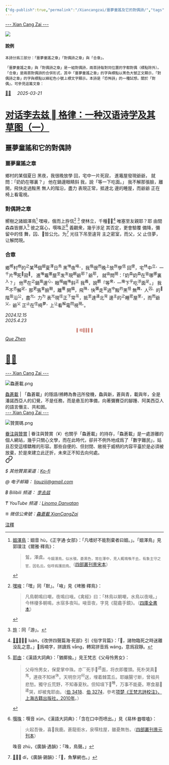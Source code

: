 ```yaml
---
{"dg-publish":true,"permalink":"/Xiancangzai/噩夢童謠及它的對偶詩/","tags":["李去兹","对偶","格律","恐怖诗"],"created":"2025-04-22T13:20:53.067+08:00"}
---
```



<div class="splitline"><a href="https://www.xiancangzai.com/">--- Xian Cang Zai ---</a></div>

![](https://i.pinimg.com/736x/62/93/8d/62938db86b7fcd32fa59f5fd1e4b1d61.jpg)

#### 說例

<small>本詩分爲三部分：「噩夢童謠之章」「對偶詩之章」與「合章」。</small>

<small>「噩夢童謠之章」與「對偶詩之章」是一組對偶詩，兩首詩每對同位置的字都對偶（標點除外）。「合章」是兩首對偶詩的合併形式，其中「噩夢童謠之章」的字與標點以黑色大號正文顯示，「對偶詩之章」的字與標點以絳紅色小號上標文字顯示。本詩是「恐怖詩」的一種試想。關於「對偶」，可參見這篇文章：</small>

<div class="header-media"
     style="background-image: url(' https://www.xiancangzai.com/img/user/%E9%99%84%E4%BB%B6/attachment/%E5%AF%B9%E8%AF%9D%E6%9D%8E%E5%8E%BB%E5%85%B9%20%E2%80%96%20%E6%A0%BC%E5%BE%8B%EF%BC%9A%E4%B8%80%E7%A7%8D%E6%B1%89%E8%AF%AD%E8%AF%97%E5%AD%A6%E5%8F%8A%E5%85%B6%E8%8D%89%E5%9B%BE%EF%BC%88%E4%B8%80%EF%BC%89-3.png ');">
    <a href=" https://www.xiancangzai.com/Xiancangzai/%E5%AF%B9%E8%AF%9D%E6%9D%8E%E5%8E%BB%E5%85%B9%20%E2%80%96%20%E6%A0%BC%E5%BE%8B%EF%BC%9A%E4%B8%80%E7%A7%8D%E6%B1%89%E8%AF%AD%E8%AF%97%E5%AD%A6%E5%8F%8A%E5%85%B6%E8%8D%89%E5%9B%BE%EF%BC%88%E4%B8%80%EF%BC%89/"
       class="card-link"></a>
    <div class="text-content">
        <p>
            <a href="https://www.xiancangzai.com/Xiancangzai/%F0%A3%AA%8A%E8%B2%9E/">𣪊貞</a>&nbsp;&nbsp;&nbsp;&nbsp;&nbsp;<cite>2025-03-21</cite>
        </p>
        <h1>
            <a href="https://www.xiancangzai.com/Xiancangzai/%E5%AF%B9%E8%AF%9D%E6%9D%8E%E5%8E%BB%E5%85%B9%20%E2%80%96%20%E6%A0%BC%E5%BE%8B%EF%BC%9A%E4%B8%80%E7%A7%8D%E6%B1%89%E8%AF%AD%E8%AF%97%E5%AD%A6%E5%8F%8A%E5%85%B6%E8%8D%89%E5%9B%BE%EF%BC%88%E4%B8%80%EF%BC%89/">对话李去兹 ‖ 格律：一种汉语诗学及其草图（一）</a>
        </h1>
    </div>
</div>

## 噩夢童謠和它的對偶詩

### 噩夢童謠之章

鄉村的某個夏日
黑夜，我很晚放學
回，宅中一片死寂，
進竈屋發現爺爺，
就問：「奶奶在哪裏？」
他在鍋邊眼睛斜
我，說「等一下吃面。」
我不解那張臉，離
開，飛快走過黢黑
無人的階沿，盡力
表現正常，抵達北
邊的睡屋，而爺爺
正在椅上看電視。

### 對偶詩之章

嚮樹之諸婟澤鳥[^1]
嘿㖡，俄而上斿信[^2] [^3]
使林立，千種𣨀𫴇[^4]
唯塞至友親耶？耶
由間森森皆挪入[^5]
彼之窩心，噀咮正[^6]
義觀衆，幾乎涉足
其否定，更會驗覆
備降，彌留中的怪
舞，囚、𦉹皆公允。为[^7]
光往下吊至違背
主之密室，而父，父
止住夢，让解閃現。

### 合章

鄉<sup>嚮</sup>村<sup>樹</sup>的<sup>之</sup>某<sup>諸</sup>個<sup>婟</sup>夏<sup>澤</sup>日<sup>鳥</sup>
黑<sup>嘿</sup>夜<sup>㖡，</sup>，我<sup>俄</sup>很<sup>而</sup>晚<sup>上</sup>放<sup>斿</sup>學<sup>信</sup>
回<sup>使</sup>，宅<sup>林</sup>中<sup>立，</sup>一<sup>千</sup>片<sup>種</sup>死<sup>𣨀</sup>寂<sup>𫴇</sup>，
進<sup>唯</sup>竈<sup>塞</sup>屋<sup>至</sup>发<sup>友</sup>現<sup>親</sup>爺<sup>耶？</sup>爺<sup>耶</sup>，
就<sup>由</sup>問<sup>間</sup>：「奶<sup>森</sup>奶<sup>森</sup>在<sup>皆</sup>哪<sup>挪</sup>裏<sup>入</sup>？」
他<sup>彼</sup>在<sup>之</sup>鍋<sup>窩</sup>邊<sup>心，</sup>眼<sup>噀</sup>睛<sup>咮</sup>斜<sup>正</sup>
我<sup>義</sup>，說<sup>觀</sup>「等<sup>衆，</sup>一<sup>幾</sup>下<sup>乎</sup>吃<sup>涉</sup>面<sup>足</sup>。」
我<sup>其</sup>不<sup>否</sup>解<sup>定，</sup>那<sup>更</sup>張<sup>會</sup>臉<sup>驗</sup>，離<sup>覆</sup>
開<sup>備</sup>，飛<sup>降，</sup>快<sup>彌</sup>走<sup>留</sup>過<sup>中</sup>黢<sup>的</sup>黑<sup>怪</sup>
無<sup>舞，</sup>人<sup>囚、</sup>的<sup>𦉹</sup>階<sup>皆</sup>沿<sup>公</sup>，盡<sup>允。</sup>力<sup>为</sup>
表<sup>光</sup>現<sup>往</sup>正<sup>下</sup>常<sup>吊</sup>，抵<sup>至</sup>達<sup>違</sup>北<sup>背</sup>
邊<sup>主</sup>的<sup>之</sup>睡<sup>密</sup>屋<sup>室，</sup>，而<sup>而</sup>爺<sup>父，</sup>爺<sup>父</sup>
正<sup>止</sup>在<sup>住</sup>椅<sup>夢，</sup>上<sup>让</sup>看<sup>解</sup>電<sup>閃</sup>視<sup>現。</sup>。

<cite>2024.12.15<br>2025.4.23</cite>

<div class="spacer"></div>

<p style="text-align:center;color:#B54434;font-size:0.8em;">▮ 相𨳹󾗖􁴆 ▮</p>

<div class="header-container">
    <div class="triangle"></div>
    <div class="collect-media" style="background-image: url('https://www.xiancangzai.com/img/user/%E9%99%84%E4%BB%B6/attachment/%F0%A3%AA%8A%E8%B2%9E.png');">
        <a href="https://www.xiancangzai.com/Xiancangzai/%F0%A3%AA%8A%E8%B2%9E/" class="ncard-link"></a>
        <div class="collect-text">
            <a href="https://www.xiancangzai.com/Xiancangzai/%F0%A3%AA%8A%E8%B2%9E/">
                <cite>Que Zhen</cite>
                <h1>𣪊貞</h1>
            </a>
        </div>
    </div>
</div>


<div class="splitline"><a href="https://www.xiancangzai.com/">--- Xian Cang Zai ---</a></div>

![鱻蒼載.png](/img/user/%E9%99%84%E4%BB%B6/%E9%99%84%E4%BB%B62024/%E9%B1%BB%E8%92%BC%E8%BC%89.png)

<div class="note"><ins>鱻蒼載</ins> | 「鱻蒼載」的隱語/鴘轉為魯迅所發機，鱻與新，蒼與青，載與年，全是潘諾西亞人的幻覺，不是任務，而是悬亙的準備，向著彌賽亞的腳踵、阿美西亞人的語言僭主、共和囻。</div>


<div class="splitline"><a href="https://www.xiancangzai.com/">--- Xian Cang Zai ---</a></div>

![贊賞碼.png](/img/user/%E9%99%84%E4%BB%B6/%E9%99%84%E4%BB%B62024/%E8%B4%8A%E8%B3%9E%E7%A2%BC.png)

<div class="note"><ins>眷注與贊賞</ins> | 眷注與贊賞（¥）也關乎「鱻蒼載」的持存，「鱻蒼載」是一處游離的個人網站，幾乎只關心文學，而在此時代，卻并不例外地成爲了「數字難民」，姑且忍受這樣驕稚的形容。那些自便的、但封閉、敞視于威柄的内容平臺於是必須被放棄，於是來建立此迂折，未來正不知去向何處。</div>


<div class="transclusion internal-embed is-loaded"><a class="markdown-embed-link" href="/Xiancangzai/LinkTree/" aria-label="Open link"><svg xmlns="http://www.w3.org/2000/svg" width="24" height="24" viewBox="0 0 24 24" fill="none" stroke="currentColor" stroke-width="2" stroke-linecap="round" stroke-linejoin="round" class="svg-icon lucide-link"><path d="M10 13a5 5 0 0 0 7.54.54l3-3a5 5 0 0 0-7.07-7.07l-1.72 1.71"></path><path d="M14 11a5 5 0 0 0-7.54-.54l-3 3a5 5 0 0 0 7.07 7.07l1.71-1.71"></path></svg></a><div class="markdown-embed">





<cite>$ 其他贊賞渠道：[Ko-fi](https://ko-fi.com/xiancangzai)</cite>

<cite>@ 电子邮箱： liquziii@gmail.com </cite>

<cite>฿ Bilibili 频道： [李去兹](https://space.bilibili.com/1676863200)</cite>

<cite>₸ YouTube 频道：[Linomo Danvatan](http://www.youtube.com/@LinomoDanvatan) </cite>

<cite>⁜ 微信公衆號：[鱻蒼載 XianCangZai](https://mp.weixin.qq.com/s/yneTMt9zIapGXF9yfuvOkg)</cite>


</div></div>




<div class="note"><ins>注釋</ins></div>

[^1]: <ins>婟澤鳥</ins>：婟音 hù，《正字通·女部》：「凡嗜好不能割棄者曰婟。」。「婟澤鳥」見郭璞注《爾雅·釋鳥》：

	> 鶭，澤虞。<sub>今婟澤鳥，似水鴞，蒼黒色，常在澤中，見人輒鳴喚不去，有象主守之官，因名云。俗呼爲護田鳥。</sub>（[四部叢刊景宋本](https://www.shidianguji.com/zh/book/SBCK013/chapter/1j74739yv4363_35?page_from=searching_page&paragraphId=SBCK013_0_1448&keywords=%E5%A9%9F%E6%B3%BD&hightlightIndex=0&topicId=&version=6)）

[^2]: <ins>嘿㖡</ins>：「嘿」同「默」。「㖡」見《埤雅·釋鳥》：

	> 凡鳥朝鳴曰嘲，夜鳴曰㖡。《禽經》曰：「林鳥以朝嘲，水鳥以夜㖡。」今林棲多朝鳴，水宿多夜叫。㖡音夜，字見《龍龕手鏡》。（[四庫全書本](https://www.shidianguji.com/zh/book/SK0621/chapter/1kfgkdbl0jgv9?page_from=searching_page&paragraphId=7427340216253300745&keywords=%E3%96%A1&hightlightIndex=0&topicId=&version=2&contentMatch=1)）

[^3]: <ins>斿</ins>：同「游」。
[^4]: <ins>𣨀𫴇</ins>：𣨀音 luàn，《改併四聲篇海‧死部》引《俗字背篇》：「𣨀，諸物臨死之時迷離没乱之意。」𫴇爲喃字，拼讀爲 vắng，轉寫拼音爲 wánɡ，意爲寂靜。
[^5]: <ins>耶由</ins>：《漢語大詞典》：「猶揶揄。」見王梵志《父母怜男女》：

	> 父母怜男女，保愛掌中珠。亦<sup>一</sup>死手󴭭<sup>遮</sup>面，将衣即覆頭。死朴哭真󶓭<sup>鬼</sup>，連夜不知䘤<sup>休</sup>。天明奈河<sup>何</sup>送，埋着棘蒿丘。耶孃腸寸断，曾祖共悲愁。獨守丘荒野，不知春夏秋。但知墳下󰥡<sup>睡</sup>，万事不能憂。寒食墓𦤔<sup>邊</sup>哭，却被鬼耶由。（[伯 3418](https://idp.bl.uk/collection/D802509C900DAC47B70BF2C7A60D0511/?return=%2Fcollection%2F%3Fterm%3D3418)、[伯 3274](https://idp.bl.uk/collection/809B83F418E4D240962D8DC75A3D0B6E/?return=%2Fcollection%2F%3Fterm%3D3724)，參考[项楚《王梵志詩校注》，上海古籍出版社，2010年](zotero://open-pdf/library/items/RFBKQI5X?page=648&annotation=XNBQYLPN)。）

[^6]: <ins>噀咮</ins>：噀音 xùn，《漢語大詞典》：「含在口中而喷出。」見《易林·䷔噬嗑》：

	> 火起吾後，喜𬉹我鹿。蒼龍銜水，泉噀柱屋，雖憂無咎。（[四部叢刊景元刊本](https://www.shidianguji.com/zh/book/SBCK082/chapter/1kvhpjvja0ug4?page_from=searching_page&paragraphId=SBCK082_0_1119&keywords=%E6%BD%A0&hightlightIndex=0&topicId=&version=6&contentMatch=1)）

	咮音 zhù，《廣韻‧遇韻》：「咮，鳥聲。」
[^7]: <ins>𦉹</ins>：音 dí，《廣韻‧錫韻》：「𦉹，魚擊網也。」
